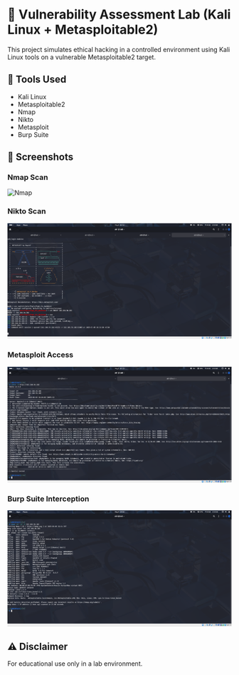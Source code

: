 # 🔐 Vulnerability Assessment Lab (Kali Linux + Metasploitable2)

This project simulates ethical hacking in a controlled environment using Kali Linux tools on a vulnerable Metasploitable2 target.

## 🔧 Tools Used
- Kali Linux
- Metasploitable2
- Nmap
- Nikto
- Metasploit
- Burp Suite

## 📸 Screenshots

### Nmap Scan
![Nmap](screenshots/burp.png.png)

### Nikto Scan
![Nikto](screenshots/metasploit.png.png)

### Metasploit Access
![Metasploit](screenshots/nikto.png.png)

### Burp Suite Interception
![Burp](screenshots/nmap.png.png)

## ⚠️ Disclaimer
For educational use only in a lab environment.
